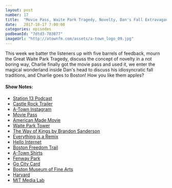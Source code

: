 ```yaml
---
layout: post
number: 17
title:  "Movie Pass, Waite Park Tragedy, Novelty, Dan's Fall Extravaganza, Boston"
date:   2017-10-17 7:00:00
categories: episodes
podbeanId: "7dtd3-783877"
imageUrl: "http://atownfm.com/assets/a-town_logo_09.jpg"
---
```


This week we batter the listeners up with five barrels of feedback, mourn the Great Waite Park Tragedy, discuss the concept of novelty in a not boring way, Charlie finally got the movie pass and used it, we enter the magical wonderland inside Dan's head to discuss his idiosyncratic fall traditions, and Charlie goes to Boston! How you like them apples?

<!-- excerpt-end -->

#### Show Notes:
- [Station 13 Podcast](https://station13.fm/)
- [Castle Rock Trailer](https://www.youtube.com/watch?v=K3U7Z94NHgg)
- [A-Town Instagram](https://www.instagram.com/atownfm/)
- [Movie Pass](https://www.moviepass.com/)
- [American Made Movie](http://www.imdb.com/title/tt3532216/)
- [Waite Park Tower](http://wjon.com/iconic-smiley-water-tower-to-say-goodbye-to-waite-park-residents/)
- [The Way of Kings by Brandon Sanderson](https://en.wikipedia.org/wiki/The_Way_of_Kings)
- [Everything is a Remix](http://www.everythingisaremix.info/watch-the-series/)
- [Hello Internet](http://www.hellointernet.fm/)
- [Boston Freedom Trail](https://en.wikipedia.org/wiki/Freedom_Trail)
- [A-Town Shirts](http://atownfm.com/store)
- [Fenway Park](https://en.wikipedia.org/wiki/Fenway_Park)
- [Go City Card](https://www.smartdestinations.com/index.html)
- [Boston Museum of Fine Arts](http://www.mfa.org/)
- [Harvard](https://en.wikipedia.org/wiki/Harvard_University)
- [MIT Media Lab](https://en.wikipedia.org/wiki/MIT_Media_Lab)